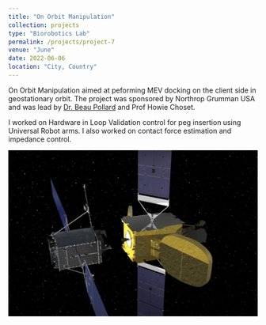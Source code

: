 ```yaml
---
title: "On Orbit Manipulation"
collection: projects
type: "Biorobotics Lab"
permalink: /projects/project-7
venue: "June"
date: 2022-06-06
location: "City, Country"
---
```

On Orbit Manipulation aimed at peforming MEV docking on the client side in geostationary orbit. The project was sponsored by Northrop Grumman USA and was lead by [Dr. Beau Pollard](https://www.ri.cmu.edu/ri-people/beau-pollard/) and Prof Howie Choset.

I worked on Hardware in Loop Validation control for peg insertion using Universal Robot arms. I also worked on contact force estimation and impedance control.

[![MEV-MRV](\images\mev.jpg)](https://drive.google.com/file/d/1EBX2JQzDKC9IuSfEpcb2rf-Go-j-n5xz/view?usp=sharing "Play Video")